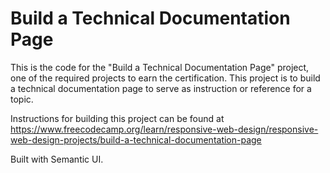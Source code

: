 # Build a Technical Documentation Page

This is the code for the "Build a Technical Documentation Page" project, one of the required projects to earn the certification. This project is to build a technical documentation page to serve as instruction or reference for a topic.

Instructions for building this project can be found at https://www.freecodecamp.org/learn/responsive-web-design/responsive-web-design-projects/build-a-technical-documentation-page

Built with Semantic UI.
